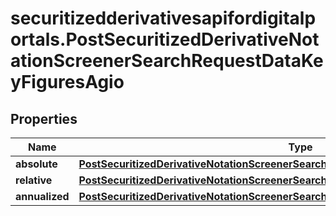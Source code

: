 # securitizedderivativesapifordigitalportals.PostSecuritizedDerivativeNotationScreenerSearchRequestDataKeyFiguresAgio

## Properties

Name | Type | Description | Notes
------------ | ------------- | ------------- | -------------
**absolute** | [**PostSecuritizedDerivativeNotationScreenerSearchRequestDataKeyFiguresAgioAbsolute**](PostSecuritizedDerivativeNotationScreenerSearchRequestDataKeyFiguresAgioAbsolute.md) |  | [optional] 
**relative** | [**PostSecuritizedDerivativeNotationScreenerSearchRequestDataKeyFiguresAgioRelative**](PostSecuritizedDerivativeNotationScreenerSearchRequestDataKeyFiguresAgioRelative.md) |  | [optional] 
**annualized** | [**PostSecuritizedDerivativeNotationScreenerSearchRequestDataKeyFiguresAgioAnnualized**](PostSecuritizedDerivativeNotationScreenerSearchRequestDataKeyFiguresAgioAnnualized.md) |  | [optional] 


